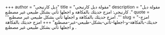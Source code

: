 +++
author = "ديل كارنيجي"
title = "مقولة ديل كارنيجي"
description = "مقولة ديل كارنيجي: امزج حديثك بالفكاهة و اجعلها تأتي بشكل طبيعي غير مصطنع ."
quote = '''امزج حديثك بالفكاهة و اجعلها تأتي بشكل طبيعي غير مصطنع .'''
slug = "امزج-حديثك-بالفكاهة-و-اجعلها-تأتي-بشكل-طبيعي-غير-مصطنع"
+++
امزج حديثك بالفكاهة و اجعلها تأتي بشكل طبيعي غير مصطنع .
